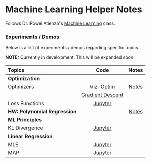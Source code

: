 # Machine Learning Helper Notes

Follows Dr. Rowel Atienza's [Machine Learning](https://github.com/roatienza/ml) class.

### Experiments / Demos

Below is a list of experiments / demos regarding specific topics.

**NOTE:** Currently in development. This will be expanded soon.

|   <b>Topics</b>       |                   Code                   | Notes |
|:----------------------|:----------------------------------------:|:-----:|
| <b>Optimization</b>   |                                          |       |
| Optimizers            | [Viz-Optim](Optimization/Optimization.ipynb)  | [Notes](../PDFs/Optimization.pdf) |
|                       | [Gradient Descent](Optimization/GradientDescent.ipynb)  |       |
| Loss Functions        | [Jupyter](Optimization/LossFunctions.ipynb) |       |
| **HW: Polynomial Regression** |                                     | [Notes](../PDFs/Homework_ML_PolynomialRegression.pdf)      |
| <b>ML Principles</b>  |                                          |       |
| KL Divergence         | [Jupyter](MachineLearningPrinciples/KLDivergence.ipynb) |       |
| <b>Linear Regression</b> |                                          |       |
| MLE                   | [Jupyter](MachineLearningPrinciples/MLE.ipynb)     |       |
| MAP                   | [Jupyter](MachineLearningPrinciples/MLvsMAP.ipynb) |       |

